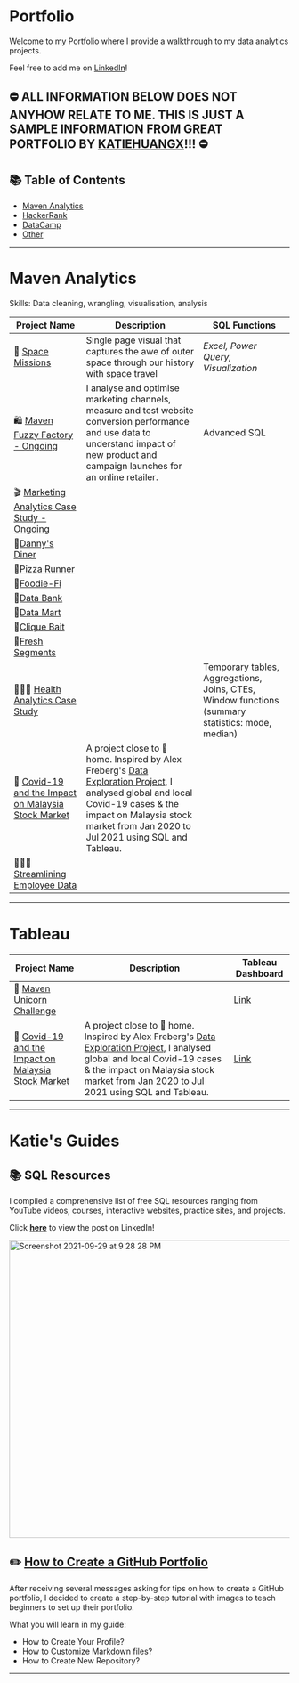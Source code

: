 # Portfolio

Welcome to my Portfolio where I provide a walkthrough to my data analytics projects.

Feel free to add me on [LinkedIn](https://www.linkedin.com/in/rustammorengo/)!

## ⛔ ALL INFORMATION BELOW DOES NOT ANYHOW RELATE TO ME. THIS IS JUST A SAMPLE INFORMATION FROM GREAT PORTFOLIO BY [KATIEHUANGX](https://github.com/katiehuangx)!!! ⛔

## 📚 Table of Contents

- [Maven Analytics](#maven-analytics)
- [HackerRank](#sql)
- [DataCamp](#tableau)
- [Other](#katies-guides)

***

# Maven Analytics

Skills: Data cleaning, wrangling, visualisation, analysis

| Project Name | Description | SQL Functions |
|---|---|---|
| 🚀 [Space Missions](https://github.com/katiehuangx/Udacity-Data-Analyst-Nanodegree/blob/main/Project%202%20-%20TMDB%20Movie%20Analysis.ipynb) | Single page visual that captures the awe of outer space through our history with space travel | _Excel,   Power Query, Visualization_ |   
| 🛍 [Maven Fuzzy Factory - Ongoing](https://github.com/katiehuangx/Udemy-Advanced-MySQL) | I analyse and optimise marketing channels, measure and test website conversion performance and use data to understand impact of new product and campaign launches for an online retailer. | Advanced SQL |  
| 🎬 [Marketing Analytics Case Study - Ongoing](https://github.com/katiehuangx/Serious-SQL-Apprenticeship/blob/main/Marketing%20Analytics%20Case%20Study.md)  |  |  | 
| 🍜[Danny's Diner](https://github.com/katiehuangx/8-Week-SQL-Challenge/tree/main/Case%20Study%20%231%20-%20Danny's%20Diner) |  |  |  
| 🍕[Pizza Runner](https://github.com/katiehuangx/8-Week-SQL-Challenge/tree/main/Case%20Study%20%232%20-%20Pizza%20Runner) |  |  |  
| 🥑[Foodie-Fi](https://github.com/katiehuangx/8-Week-SQL-Challenge/blob/main/Case%20Study%20%233%20-%20Foodie-Fi) |  |  |  
| 🏦[Data Bank](https://github.com/katiehuangx/8-Week-SQL-Challenge/blob/main/Case%20Study%20%234%20-%20Data%20Bank) |  |  |  
| 🌽[Data Mart](https://github.com/katiehuangx/8-Week-SQL-Challenge/blob/main/Case%20Study%20%235%20-%20Data%20Mart) |  |  |  
| 🎣[Clique Bait](https://github.com/katiehuangx/8-Week-SQL-Challenge/tree/main/Case%20Study%20%236%20-%20Clique%20Bait) |  |  |  
| 🍒[Fresh Segments](https://github.com/katiehuangx/8-Week-SQL-Challenge/tree/main/Case%20Study%20%238:%20Fresh%20Segments) |  |  |  
| 👩🏻‍⚕️ [Health Analytics Case Study](https://github.com/katiehuangx/Serious-SQL-Apprenticeship/blob/main/Health%20Analytics%20Mini%20Case%20Study.md) |  | Temporary tables, Aggregations, Joins, CTEs, Window functions (summary statistics: mode, median) |  
| 🦠 [Covid-19 and the Impact on Malaysia Stock Market](https://github.com/katiehuangx/Covid-19-and-Impact-on-Malaysia-stock-market) | A project close to 🏡 home. Inspired by Alex Freberg's [Data Exploration Project](https://www.youtube.com/watch?v=qfyynHBFOsM&list=PLUaB-1hjhk8H48Pj32z4GZgGWyylqv85f&index=1), I analysed global and local Covid-19 cases & the impact on Malaysia stock market from Jan 2020 to Jul 2021 using SQL and Tableau. |  |
| 👩🏻‍💼 [Streamlining Employee Data](https://github.com/katiehuangx/DataCamp-Projects/blob/main/Streamlining%20Employee%20Data/Streamlining%20Employee%20Data.ipynb) |  |  |

***

# Tableau

| Project Name | Description | Tableau Dashboard |
|---|---|---|
| 🦄 [Maven Unicorn Challenge](https://github.com/katiehuangx/Maven-Unicorn-Challenge) |  | [Link](https://public.tableau.com/app/profile/katie.huang/viz/UnicornCompanies_16502745371460/Unicorns?publish=yes) |
| 🦠 [Covid-19 and the Impact on Malaysia Stock Market](https://github.com/katiehuangx/Covid-19-and-Impact-on-Malaysia-stock-market) | A project close to 🏡 home. Inspired by Alex Freberg's [Data Exploration Project](https://www.youtube.com/watch?v=qfyynHBFOsM&list=PLUaB-1hjhk8H48Pj32z4GZgGWyylqv85f&index=1), I analysed global and local Covid-19 cases & the impact on Malaysia stock market from Jan 2020 to Jul 2021 using SQL and Tableau. | [Link](https://public.tableau.com/app/profile/katie.huang/viz/Covid-19anditsimpactonKLSEIndexPriceinMalaysia/Dashboard1) |

***

# Katie's Guides

## 📚 SQL Resources

I compiled a comprehensive list of free SQL resources ranging from YouTube videos, courses, interactive websites, practice sites, and projects. 

Click **[here](https://www.linkedin.com/posts/katiehuangx_sql-for-data-analysis-udacity-free-courses-activity-6838753919229931520-u44C)** to view the post on LinkedIn!

<knb><img width="535" alt="Screenshot 2021-09-29 at 9 28 28 PM" src="https://user-images.githubusercontent.com/81607668/135277994-a45a6cf2-becc-464b-a0c3-5315bef99f33.png"></knb>

## ✏️ [How to Create a GitHub Portfolio](https://github.com/katiehuangx/How-to-Create-a-GitHub-Portfolio/blob/main/README.md)

After receiving several messages asking for tips on how to create a GitHub portfolio, I decided to create a step-by-step tutorial with images to teach beginners to set up their portfolio. 

What you will learn in my guide:
- How to Create Your Profile?
- How to Customize Markdown files?
- How to Create New Repository?

***
